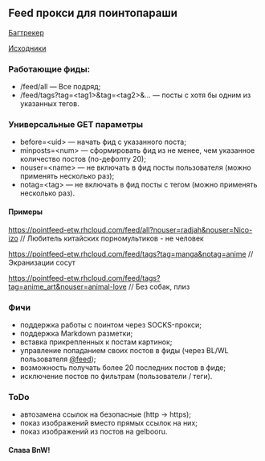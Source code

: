 ## Feed прокси для поинтопараши

[Багтрекер](https://github.com/etw/pointfeed/issues)

[Исходники](https://github.com/etw/pointfeed/)

### Работающие фиды:

* /feed/all — Все подряд;
* /feed/tags?tag=\<tag1\>&tag=\<tag2\>&... — посты с хотя бы одним из указанных тегов.

### Универсальные GET параметры
* before=\<uid\> — начать фид с указанного поста;
* minposts=\<num\> — сформировать фид из не менее, чем указанное количество постов (по-дефолту 20);
* nouser=\<name\> — не включать в фид посты пользователя (можно применять несколько раз);
* notag=\<tag\> — не включать в фид посты с тегом (можно применять несколько раз).

#### Примеры

https://pointfeed-etw.rhcloud.com/feed/all?nouser=radjah&nouser=Nico-izo
// Любитель китайских порномультиков - не человек

https://pointfeed-etw.rhcloud.com/feed/tags?tag=manga&notag=anime
// Экранизации сосут

https://pointfeed-etw.rhcloud.com/feed/tags?tag=anime_art&nouser=animal-love
// Без собак, плиз

### Фичи

* поддержка работы с поинтом через SOCKS-прокси;
* поддержка Markdown разметки;
* вставка прикрепленных к постам картинок;
* управление попаданием своих постов в фиды (через BL/WL пользователя [@feed](https://feed.point.im));
* возможность получать более 20 последних постов в фиде;
* исключение постов по фильтрам (пользователи / теги).

### ToDo

* автозамена ссылок на безопасные (http -> https);
* показ изображений вместо прямых ссылок на них;
* показ изображений из постов на gelbooru.

#### Слава BnW!
